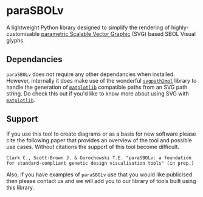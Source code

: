 # paraSBOLv

A lightweight Python library designed to simplify the rendering of highly-customisable [parametric Scalable Vector Graphic](http://parametric-svg.js.org) (SVG) based SBOL Visual glyphs.

## Dependancies

`paraSBOLv` does not require any other dependancies when installed. However, internally it does make use of the wonderful [`svgpath2mpl`](https://github.com/nvictus/svgpath2mpl) library to handle the generation of [`matplotlib`](https://matplotlib.org) compatible paths from an SVG path string. Do check this out if you'd like to know more about using SVG with [`matplotlib`](https://matplotlib.org).

## Support

If you use this tool to create diagrams or as a basis for new software please cite the following paper that provides an overview of the tool and possible use cases. Without citations the support of this tool become difficult.

`Clark C., Scott-Brown J. & Gorochowski T.E. "paraSBOLv: a foundation for standard-compliant genetic design visualisation tools" (in prep.)`

Also, if you have examples of `paraSBOLv` use that you would like publicised then please contact us and we will add you to our library of tools built using this library.